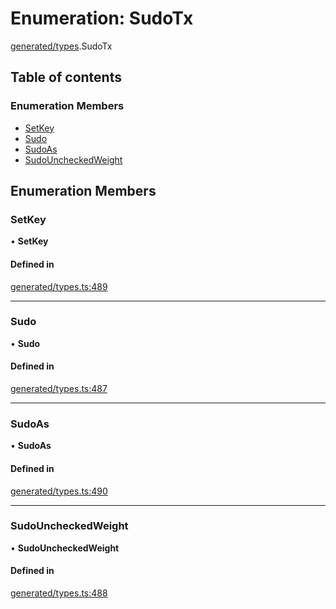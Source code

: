 # Enumeration: SudoTx

[generated/types](../wiki/generated.types).SudoTx

## Table of contents

### Enumeration Members

- [SetKey](../wiki/generated.types.SudoTx#setkey)
- [Sudo](../wiki/generated.types.SudoTx#sudo)
- [SudoAs](../wiki/generated.types.SudoTx#sudoas)
- [SudoUncheckedWeight](../wiki/generated.types.SudoTx#sudouncheckedweight)

## Enumeration Members

### SetKey

• **SetKey**

#### Defined in

[generated/types.ts:489](https://github.com/PolymathNetwork/polymesh-sdk/blob/299ce247/src/generated/types.ts#L489)

___

### Sudo

• **Sudo**

#### Defined in

[generated/types.ts:487](https://github.com/PolymathNetwork/polymesh-sdk/blob/299ce247/src/generated/types.ts#L487)

___

### SudoAs

• **SudoAs**

#### Defined in

[generated/types.ts:490](https://github.com/PolymathNetwork/polymesh-sdk/blob/299ce247/src/generated/types.ts#L490)

___

### SudoUncheckedWeight

• **SudoUncheckedWeight**

#### Defined in

[generated/types.ts:488](https://github.com/PolymathNetwork/polymesh-sdk/blob/299ce247/src/generated/types.ts#L488)
